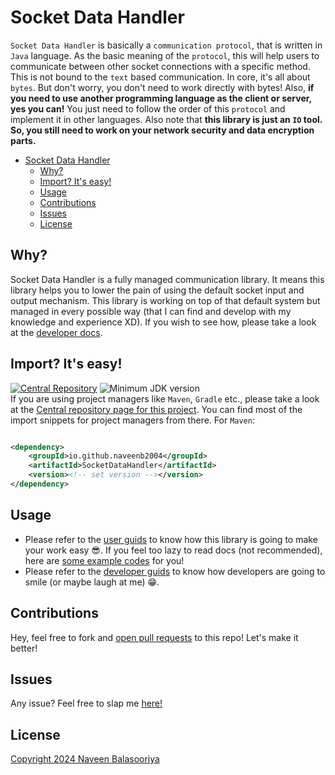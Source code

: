 # Socket Data Handler

`Socket Data Handler` is basically a `communication protocol`, that is written in `Java` language. As the basic meaning
of
the `protocol`, this will help users to communicate between other socket connections with a specific method. This is not
bound to the `text` based communication. In core, it's all about `bytes`. But don't worry, you don't need to work
directly with bytes! Also, **if you need to use another programming language as the client or server, yes you can!** You
just need to follow the order of this `protocol` and implement it in other languages. Also note that **this library is
just an `IO` tool. So, you still need to work on your network security and data encryption parts.**

- [Socket Data Handler](#socket-data-handler)
    - [Why?](#why)
    - [Import? It's easy!](#import-its-easy)
    - [Usage](#usage)
    - [Contributions](#contributions)
    - [Issues](#issues)
    - [License](#license)

## Why?

Socket Data Handler is a fully managed communication library. It means this library helps you to lower the pain of
using the default socket input and output mechanism. This library is working on top of that default system but
managed in every possible way (that I can find and develop with my knowledge and experience XD). If you wish to see
how, please take a look at the [developer docs](Docs/Dev/README.md).

## Import? It's easy!

[![Central Repository](https://img.shields.io/maven-central/v/io.github.naveenb2004/SocketDataHandler
)](https://central.sonatype.com/artifact/io.github.naveenb2004/SocketDataHandler)
![Minimum JDK version](https://img.shields.io/badge/Minumum_JDK-v11-green)\
If you are using project managers like `Maven`, `Gradle` etc., please take a look at
the [Central repository page for this project](https://central.sonatype.com/artifact/io.github.naveenb2004/SocketDataHandler).
You can find most of the import snippets for project managers from there. For `Maven`:

```xml

<dependency>
    <groupId>io.github.naveenb2004</groupId>
    <artifactId>SocketDataHandler</artifactId>
    <version><!-- set version --></version>
</dependency>
```

## Usage

- Please refer to the [user guids](Docs/User/README.md) to know how this library is going to make your work easy 😎. If
  you feel too lazy to read docs (not recommended), here are [some example codes](src/test/java) for you!
- Please refer to the [developer guids](Docs/Dev/README.md) to know how developers are going to smile (or maybe laugh at
  me) 😁.

## Contributions

Hey, feel free to fork and [open pull requests](https://github.com/NaveenB2004/SocketDataHandler/pulls) to this repo!
Let's make it better!

## Issues

Any issue? Feel free to slap me [here!](https://github.com/NaveenB2004/SocketDataHandler/issues)

## License

[Copyright 2024 Naveen Balasooriya](LICENSE)
